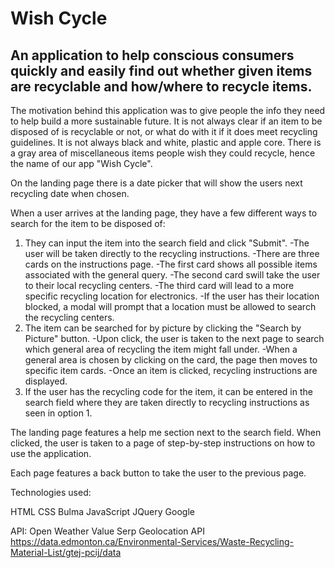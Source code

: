 # Wish Cycle

## An application to help conscious consumers quickly and easily find out whether given items are recyclable and how/where to recycle items.

The motivation behind this application was to give people the info they need to help build a more sustainable future. It is not always clear if an item to be disposed of is recyclable or not, or what do with it if it does meet recycling guidelines. It is not always black and white, plastic and apple core. There is a gray area of miscellaneous items people wish they could recycle, hence the name of our app "Wish Cycle". 

On the landing page there is a date picker that will show the users next recycling date when chosen.

When a user arrives at the landing page, they have a few different ways to search for the item to be disposed of:
1. They can input the item into the search field and click "Submit".
               -The user will be taken directly to the recycling instructions.
               -There are three cards on the instructions page. 
                    -The first card shows all possible items associated with the general query.
                    -The second card swill take the user to their local recycling centers.
                    -The third card will lead to a more specific recycling location for electronics. 
                    -If the user has their location blocked, a modal will prompt that a location must be allowed to search the recycling centers.
2. The item can be searched for by picture by clicking the "Search by Picture" button.
               -Upon click, the user is taken to the next page to search which general area of recycling the item might fall under.
               -When a general area is chosen by clicking on the card, the page then moves to specific item cards.
               -Once an item is clicked, recycling instructions are displayed. 
3. If the user has the recycling code for the item, it can be entered in the search field where they are taken directly to recycling instructions as seen in option 1. 

The landing page features a help me section next to the search field. When clicked, the user is taken to a page of step-by-step instructions on how to use the application. 

Each page features a back button to take the user to the previous page. 

Technologies used:

HTML
CSS
Bulma
JavaScript
JQuery
Google


API:
Open Weather
Value Serp
Geolocation API
https://data.edmonton.ca/Environmental-Services/Waste-Recycling-Material-List/gtej-pcij/data






